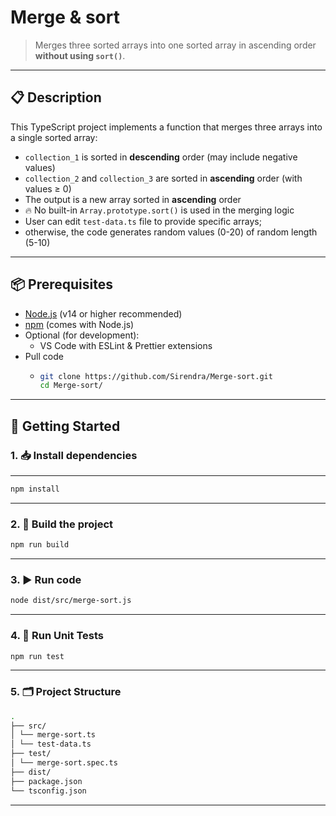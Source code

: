 # Merge & sort

> Merges three sorted arrays into one sorted array in ascending order **without using `sort()`**.

---

## 📋 Description

This TypeScript project implements a function that merges three arrays into a single sorted array:

- `collection_1` is sorted in **descending** order (may include negative values)
- `collection_2` and `collection_3` are sorted in **ascending** order (with values ≥ 0)
- The output is a new array sorted in **ascending** order
- 🔥 No built-in `Array.prototype.sort()` is used in the merging logic
- User can edit `test-data.ts` file to provide specific arrays;
- otherwise, the code generates random values (0-20) of random length (5-10)

---

## 📦 Prerequisites

- [Node.js](https://nodejs.org/) (v14 or higher recommended)
- [npm](https://www.npmjs.com/) (comes with Node.js)
- Optional (for development):
  - VS Code with ESLint & Prettier extensions
- Pull code 
  - ```bash
    git clone https://github.com/Sirendra/Merge-sort.git
    cd Merge-sort/
    ```

---

## 🚀 Getting Started

### 1. 📥 Install dependencies

---

```bash
npm install
```

---

### 2. 🔨 Build the project

```bash
npm run build
```

---

### 3. ▶️ Run code

```bash
node dist/src/merge-sort.js
```

---

### 4. 🧪 Run Unit Tests

```bash
npm run test
```

---

### 5. 🗂 Project Structure
```bash
.
├── src/
│ └── merge-sort.ts
│ └── test-data.ts
├── test/
│ └── merge-sort.spec.ts
├── dist/
├── package.json
└── tsconfig.json
```
---
